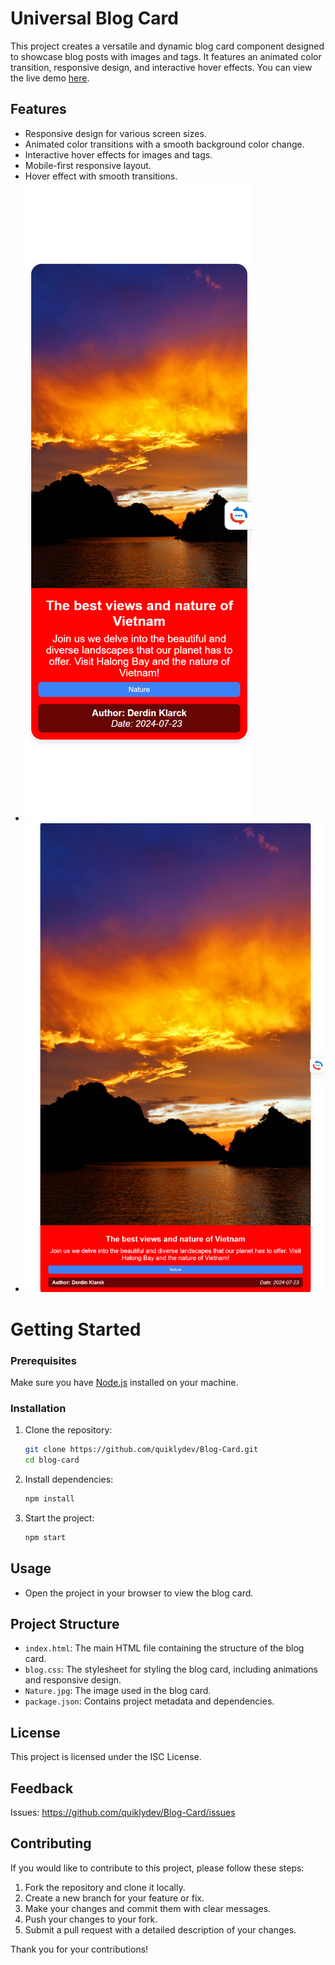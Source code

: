 # Universal Blog Card

This project creates a versatile and dynamic blog card component designed to showcase blog posts with images and tags. It features an animated color transition, responsive design, and interactive hover effects.
You can view the live demo [here](https://quiklydev.github.io/Blog-Card/).

## Features

- Responsive design for various screen sizes.
- Animated color transitions with a smooth background color change.
- Interactive hover effects for images and tags.
- Mobile-first responsive layout.
- Hover effect with smooth transitions.
- ![Mobile Screenshot](assets/mobile.png)
- ![Tablet Screenshot](assets/tablet.png)

# Getting Started

### Prerequisites

Make sure you have [Node.js](https://nodejs.org/) installed on your machine.

### Installation

1. Clone the repository:
    
     ```bash
    git clone https://github.com/quiklydev/Blog-Card.git
   cd blog-card
   

2. Install dependencies:
    
    ```sh
    npm install
    ```

3. Start the project:
    
    ```sh
    npm start
    ```

## Usage

- Open the project in your browser to view the blog card.

## Project Structure

- `index.html`: The main HTML file containing the structure of the blog card.
- `blog.css`: The stylesheet for styling the blog card, including animations and responsive design.
- `Nature.jpg`: The image used in the blog card.
- `package.json`: Contains project metadata and dependencies.


## License

This project is licensed under the ISC License.

## Feedback

Issues: https://github.com/quiklydev/Blog-Card/issues

## Contributing

If you would like to contribute to this project, please follow these steps:

1. Fork the repository and clone it locally.
2. Create a new branch for your feature or fix.
3. Make your changes and commit them with clear messages.
4. Push your changes to your fork.
5. Submit a pull request with a detailed description of your changes.

Thank you for your contributions!